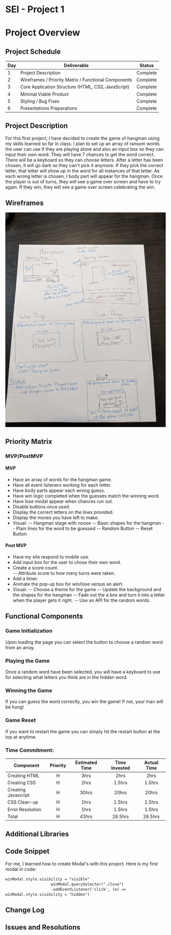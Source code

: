 # SEI - Project 1

# Project Overview

## Project Schedule

| Day | Deliverable                                          | Status   |
| --- | ---------------------------------------------------- | -------- |
| 1   | Project Description                                  | Complete |
| 2   | Wireframes / Priority Matrix / Functional Components | Complete |
| 3   | Core Application Structure (HTML, CSS, JavaScript)   | Complete |
| 4   | Minimal Viable Product                               | Complete |
| 5   | Styling / Bug Fixes                                  | Complete |
| 6   | Presentations Preparations                           | Complete |

## Project Description

For this first project, I have decided to create the game of hangman using my skills learned so far in class. I plan to set up an array of ransom words the user can use if they are playing alone and also an input box so they can input their own word. They will have 7 chances to get the word correct. There will be a keyboard so they can choose letters. After a letter has been chosen, it will go dark so they can't pick it anymore. If they pick the correct letter, that letter will show up in the word for all instances of that letter. As each wrong letter is chosen, I body part will appear for the hangman. Once the player is out of turns, they will see a game over screen and have to try again. If they win, they will see a game over screen celebrating the win.

## Wireframes

![initial-thinking](./images/initial-thinking.jpg)

## Priority Matrix

### MVP/PostMVP

#### MVP

- Have an array of words for the hangman game.
- Have all event listeners working for each letter.
- Have body parts appear each wrong guess.
- Have win logic completed when the guesses match the winning word.
- Have lose modal appear when chances run out.
- Disable buttons once used.
- Display the correct letters on the lines provided.
- Display the moves you have left to make.
- Visual:
-- Hangman stage with noose
-- Basic shapes for the hangman
-- Plain lines for the word to be guessed
-- Random Button
-- Reset Button

#### Post MVP

- Have my site respond to mobile use.
- Add input box for the user to chose their own word.
- Create a score count.  
-- Attribute score to how many turns were taken.
- Add a timer.
- Animate the pop-up box for win/lose versus an alert.
- Visual:
-- Choose a theme for the game
-- Update the background and the shapes for the hangman
-- Fade out the a box and turn it into a letter when the player gets it right.
-- Use an API for the random words.

## Functional Components

### Game Initialization

Upon loading the page you can select the button to choose a random word from an array.

### Playing the Game

Once a random word have been selected, you will have a keyboard to use for selecting what letters you think are in the hidden word.

### Winning the Game

If you can guess the word correctly, you win the game! If not, your man will be hung!

### Game Reset

If you want to restart the game you can simply hit the restart button at the top at anytime.

### Time Commitment:

| Component           | Priority | Estimated Time | Time Invested | Actual Time |
| ------------------- | :------: | :------------: | :-----------: | :---------: |
| Creating HTML       |    H     |      3hrs      |     2hrs      |    2hrs     |
| Creating CSS        |    H     |      2hrs      |    1.5hrs     |   1.5hrs    |
| Creating Javascript |    H     |     30hrs      |     20hrs     |    20hrs    |
| CSS Clean-up        |    H     |      1hrs      |    1.5hrs     |   1.5hrs    |
| Error Resolution    |    H     |      1hrs      |    1.5hrs     |   1.5hrs    |
| Total               |    H     |     43hrs      |    26.5hrs    |   26.5hrs   |

## Additional Libraries

## Code Snippet

For me, I learned how to create Modal's with this project.  Here is my first modal in code:
```
winModal.style.visibility = "visible"
                    winModal.querySelector(".close")
                    .addEventListener('click', (e) => winModal.style.visibility = "hidden")
```

## Change Log

## Issues and Resolutions
